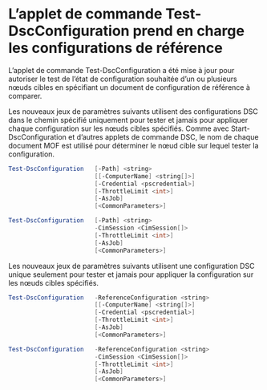 # L’applet de commande Test-DscConfiguration prend en charge les configurations de référence

L’applet de commande Test-DscConfiguration a été mise à jour pour autoriser le test de l’état de configuration souhaitée d’un ou plusieurs nœuds cibles en spécifiant un document de configuration de référence à comparer.

Les nouveaux jeux de paramètres suivants utilisent des configurations DSC dans le chemin spécifié uniquement pour tester et jamais pour appliquer chaque configuration sur les nœuds cibles spécifiés. Comme avec Start-DscConfiguration et d’autres applets de commande DSC, le nom de chaque document MOF est utilisé pour déterminer le nœud cible sur lequel tester la configuration. 

```PowerShell
Test-DscConfiguration   [-Path] <string> 
                        [[-ComputerName] <string[]>] 
                        [-Credential <pscredential>] 
                        [-ThrottleLimit <int>] 
                        [-AsJob] 
                        [<CommonParameters>]

Test-DscConfiguration   [-Path] <string> 
                        -CimSession <CimSession[]> 
                        [-ThrottleLimit <int>] 
                        [-AsJob] 
                        [<CommonParameters>]
```

Les nouveaux jeux de paramètres suivants utilisent une configuration DSC unique seulement pour tester et jamais pour appliquer la configuration sur les nœuds cibles spécifiés. 

```PowerShell
Test-DscConfiguration   -ReferenceConfiguration <string> 
                        [[-ComputerName] <string[]>]
                        [-Credential <pscredential>] 
                        [-ThrottleLimit <int>] 
                        [-AsJob] 
                        [<CommonParameters>]

Test-DscConfiguration   -ReferenceConfiguration <string> 
                        -CimSession <CimSession[]> 
                        [-ThrottleLimit <int>] 
                        [-AsJob] 
                        [<CommonParameters>]
```


<!--HONumber=Jun16_HO4-->


